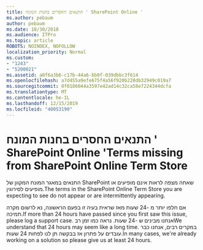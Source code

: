 ```yaml
---
title: התנאים החסרים בחנות המונח ' SharePoint Online '
ms.author: pebaum
author: pebaum
ms.date: 10/30/2018
ms.audience: ITPro
ms.topic: article
ROBOTS: NOINDEX, NOFOLLOW
localization_priority: Normal
ms.custom:
- "1243"
- "5200021"
ms.assetid: a0f6a3b6-c17b-44a6-bb0f-039dbbc3f614
ms.openlocfilehash: a7d455a9efe675f4a56f920b220db32949c019a7
ms.sourcegitcommit: 0f0186044a3597e42ad14c32ca58e7224344dcfa
ms.translationtype: MT
ms.contentlocale: he-IL
ms.lasthandoff: 12/15/2019
ms.locfileid: "40053190"
---
```

# <a name="terms-missing-from-sharepoint-online-term-store"></a><span data-ttu-id="624d1-102">התנאים החסרים בחנות המונח ' SharePoint Online '</span><span class="sxs-lookup"><span data-stu-id="624d1-102">Terms missing from SharePoint Online Term Store</span></span>

<span data-ttu-id="624d1-103">התנאים במאגר המונח המקוון של SharePoint שאתה מצפה לראות אינם מופיעים או מופיעים לסירוגין.</span><span class="sxs-lookup"><span data-stu-id="624d1-103">The terms in the SharePoint Online Term Store you are expecting to see do not appear or are intermittently appearing.</span></span>
  
<span data-ttu-id="624d1-104">אם חלפו יותר מ -24 שעות מאז שראית בעיה זו בפעם הראשונה, נא לרשום מקרה תמיכה.</span><span class="sxs-lookup"><span data-stu-id="624d1-104">If more than 24 hours have passed since you first saw this issue, please log a support case.</span></span> <span data-ttu-id="624d1-105">אנחנו מבינים ש -24 שעות. נראה כמו זמן רב</span><span class="sxs-lookup"><span data-stu-id="624d1-105">We understand that 24 hours may seem like a long time.</span></span> <span data-ttu-id="624d1-106">במקרים רבים, אנחנו כבר עובדים על פתרון אז בבקשה תן לנו לפחות 24 שעות.</span><span class="sxs-lookup"><span data-stu-id="624d1-106">In many cases, we're already working on a solution so please give us at least 24 hours.</span></span>
  